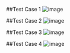 ##Test Case 1
![image](https://github.com/user-attachments/assets/5310de45-16c6-4831-893b-8174615ccab4)

##Test Case 2
![image](https://github.com/user-attachments/assets/ee318490-2539-4c86-acb2-4dcc2da88f99)

##Test Case 3
![image](https://github.com/user-attachments/assets/a3334b14-f753-4790-9663-c193c5904cbe)

##Test Case 4
![image](https://github.com/user-attachments/assets/03ceb959-3640-4955-bd7e-cb79ace19256)



